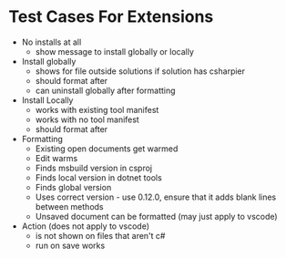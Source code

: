 # Test Cases For Extensions

- No installs at all
  - show message to install globally or locally
- Install globally
  - shows for file outside solutions if solution has csharpier 
  - should format after
  - can uninstall globally after formatting
- Install Locally
  - works with existing tool manifest
  - works with no tool manifest
  - should format after
- Formatting
  - Existing open documents get warmed
  - Edit warms
  - Finds msbuild version in csproj
  - Finds local version in dotnet tools
  - Finds global version
  - Uses correct version - use 0.12.0, ensure that it adds blank lines between methods
  - Unsaved document can be formatted (may just apply to vscode)
- Action (does not apply to vscode)
  - is not shown on files that aren't c#
  - run on save works
